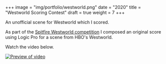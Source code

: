 +++
image = "img/portfolio/westworld.png"
date = "2020"
title = "Westworld Scoring Contest"
draft = true
weight = 7
+++

An unofficial scene for Westworld which I scored.
<!--more-->

As part of the [Spitfire Westworld competition](https://www.spitfireaudio.com/westworld/) I composed an original score using Logic Pro for a scene from HBO's Westworld.

Watch the video below.

[![Preview of video](/img/portfolio/res/westworld.png)](https://www.youtube.com/watch?v=7BQ4G1vrivc)

